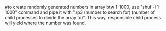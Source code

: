 #to create randomly generated numbers in array btw 1-1000, use  "shuf -i 1-1000" command and pipe it with "./p3 (number to search for) (number of child processes to divide the array to)". This way, responsible child process will yield where the number was found. 

